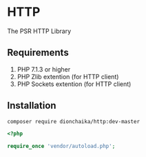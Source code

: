 # HTTP
The PSR HTTP Library

## Requirements
1. PHP 7.1.3 or higher
2. PHP Zlib extention (for HTTP client)
3. PHP Sockets extention (for HTTP client)

## Installation
```bash
composer require dionchaika/http:dev-master
```

```php
<?php

require_once 'vendor/autoload.php';
```

